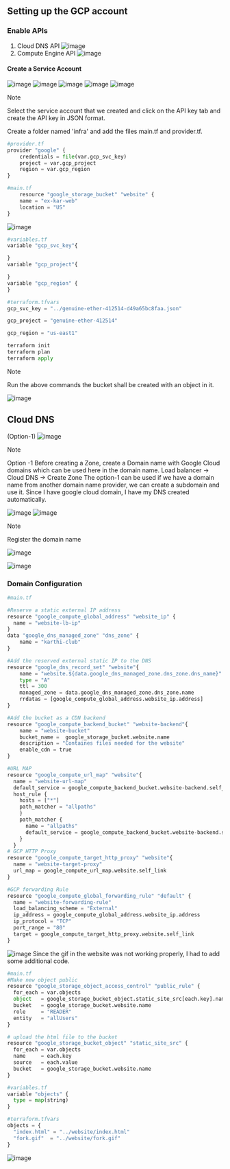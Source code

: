 ## Setting up the GCP account
### Enable APIs
1. Cloud DNS API
![image](https://github.com/karthi770/Hosting-Wordpress-AWS/assets/102706119/f8ff9657-89bd-42c0-b4d1-1f56183e7023)
2. Compute Engine API
![image](https://github.com/karthi770/Hosting-Wordpress-AWS/assets/102706119/a5bf0113-9ec3-4693-9e3c-b2676335f655)
#### Create a Service Account
![image](https://github.com/karthi770/Hosting-Wordpress-AWS/assets/102706119/29f5c4fd-2707-4c2f-92f2-79921b54bb72)
![image](https://github.com/karthi770/Hosting-Wordpress-AWS/assets/102706119/51bbb21b-e59e-4079-b652-ebce45d7d377)
![image](https://github.com/karthi770/Hosting-Wordpress-AWS/assets/102706119/717e5f67-8320-4d65-96dd-ba010cbbbc49)
![image](https://github.com/karthi770/Hosting-Wordpress-AWS/assets/102706119/966b4ef9-b458-4e44-81b3-6daf763709b4)
![image](https://github.com/karthi770/Hosting-Wordpress-AWS/assets/102706119/ff2fc228-6480-4854-9f44-8501981fdc9d)
>[!note]
>Select the service account that we created and click on the API key tab and create the API key in JSON format.

Create a folder named 'infra' and add the files main.tf and provider.tf.

```python 
#provider.tf
provider "google" {
	credentials = file(var.gcp_svc_key)
	project = var.gcp_project
	region = var.gcp_region
}
```

```python
#main.tf
	resource "google_storage_bucket" "website" {
    name = "ex-kar-web"
    location = "US"
}
```

![image](https://github.com/karthi770/Hosting-Wordpress-AWS/assets/102706119/755f491a-2585-4dfb-ac86-59ff2b647b51)
```python
#variables.tf
variable "gcp_svc_key"{

}
variable "gcp_project"{

}
variable "gcp_region" {
}
```

```python
#terraform.tfvars
gcp_svc_key = "../genuine-ether-412514-d49a65bc8faa.json"

gcp_project = "genuine-ether-412514"

gcp_region = "us-east1"
```

```python
terraform init
terraform plan
terraform apply
```
>[!note]
>Run the above commands the bucket shall be created with an object in it.

![image](https://github.com/karthi770/Hosting-Wordpress-AWS/assets/102706119/b6ff0377-7f18-4c6d-8958-4cd5347a9efa)
## Cloud DNS
(Option-1)
![image](https://github.com/karthi770/Hosting-Wordpress-AWS/assets/102706119/5de1eb64-07ed-4c49-9897-ee07c6dd633a)
>[!note]
>Option -1 
>Before creating a Zone, create a Domain name with Google Cloud domains which can be used here in the domain name.
>Load balancer -> Cloud DNS -> Create Zone
>The option-1 can be used if we have a domain name from another domain name provider, we can create a subdomain and use it. Since I have google cloud domain, I have my DNS created automatically.

![image](https://github.com/karthi770/Hosting_static_website_GCP/assets/102706119/898e15f7-2024-4cda-8f72-78b0b233f7a7)
![image](https://github.com/karthi770/Hosting_static_website_GCP/assets/102706119/929e972a-6b4e-46d6-aa52-fe99e0253dbd)
>[!note]
>Register the domain name

![image](https://github.com/karthi770/Hosting_static_website_GCP/assets/102706119/0f4eba98-a31d-4f07-a4c7-27ee193d33de)

![image](https://github.com/karthi770/Hosting_static_website_GCP/assets/102706119/d6d03dd3-388b-4f27-9efb-2e6c8d9fffec)

### Domain Configuration

```python
#main.tf

#Reserve a static external IP address
resource "google_compute_global_address" "website_ip" {
  name = "website-lb-ip"
}
data "google_dns_managed_zone" "dns_zone" {
    name = "karthi-club"
}

#Add the reserved external static IP to the DNS
resource "google_dns_record_set" "website"{
    name = "website.${data.google_dns_managed_zone.dns_zone.dns_name}"
    type = "A"
    ttl = 300
    managed_zone = data.google_dns_managed_zone.dns_zone.name
    rrdatas = [google_compute_global_address.website_ip.address]
}

#Add the bucket as a CDN backend
resource "google_compute_backend_bucket" "website-backend"{
    name = "website-bucket"
    bucket_name =  google_storage_bucket.website.name
    description = "Containes files needed for the website"
    enable_cdn = true
}

#URL MAP
resource "google_compute_url_map" "website"{
  name = "website-url-map"
  default_service = google_compute_backend_bucket.website-backend.self_link
  host_rule {
    hosts = ["*"]
    path_matcher = "allpaths"
    }
    path_matcher {
      name = "allpaths"
      default_service = google_compute_backend_bucket.website-backend.self_link
    }
  }
# GCP HTTP Proxy
resource "google_compute_target_http_proxy" "website"{
  name = "website-target-proxy"
  url_map = google_compute_url_map.website.self_link
}

#GCP forwarding Rule
resource "google_compute_global_forwarding_rule" "default" {
  name = "website-forwarding-rule"
  load_balancing_scheme = "External"
  ip_address = google_compute_global_address.website_ip.address
  ip_protocol = "TCP"
  port_range = "80"
  target = google_compute_target_http_proxy.website.self_link
}
```

![image](https://github.com/karthi770/Hosting_static_website_GCP/assets/102706119/de6b4523-74d2-4f78-9716-d85ff4ecccf9)
Since the gif in the website was not working properly, I had to add some additional code.
```python
#main.tf
#Make new object public
resource "google_storage_object_access_control" "public_rule" {
  for_each = var.objects
  object   = google_storage_bucket_object.static_site_src[each.key].name
  bucket   = google_storage_bucket.website.name
  role     = "READER"
  entity   = "allUsers"
}

# upload the html file to the bucket
resource "google_storage_bucket_object" "static_site_src" {
  for_each = var.objects
  name     = each.key
  source   = each.value
  bucket   = google_storage_bucket.website.name
}
```

```python
#variables.tf
variable "objects" {
  type = map(string)
}
```

```python
#terraform.tfvars
objects = {
  "index.html" = "../website/index.html"
  "fork.gif"  = "../website/fork.gif"
}
```

![image](https://github.com/karthi770/Hosting_static_website_GCP/assets/102706119/6c1a1636-3def-4bb4-ba00-44a5eb7f1f84)

